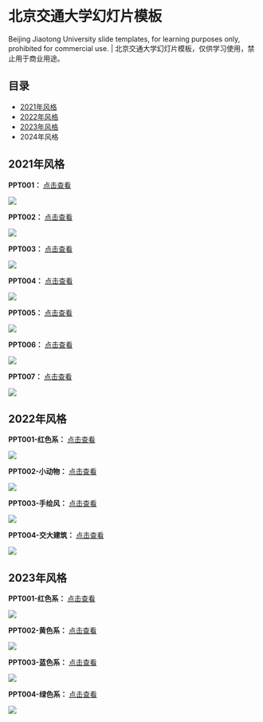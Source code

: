 # 北京交通大学幻灯片模板

Beijing Jiaotong University slide templates, for learning purposes only, prohibited for commercial use. | 北京交通大学幻灯片模板，仅供学习使用，禁止用于商业用途。

## 目录
- [2021年风格](#2021年风格)
- [2022年风格](#2022年风格)
- [2023年风格](#2023年风格)
- 2024年风格

## 2021年风格

**PPT001：** [点击查看](./2021-style/PPT001.pptx)

![](./2021-style/images/PPT001.png)



**PPT002：** [点击查看](./2021-style/PPT002.pptx)

![](./2021-style/images/PPT002.png)

**PPT003：** [点击查看](./2021-style/PPT003.pptx)

![](./2021-style/images/PPT003.png)

**PPT004：** [点击查看](./2021-style/PPT004.pptx)

![](./2021-style/images/PPT004.png)

**PPT005：** [点击查看](./2021-style/PPT005.pptx)

![](./2021-style/images/PPT005.png)

**PPT006：** [点击查看](./2021-style/PPT006.pptx)

![](./2021-style/images/PPT006.png)

**PPT007：** [点击查看](./2021-style/PPT007.pptx)

![](./2021-style/images/PPT007.png)



## 2022年风格

**PPT001-红色系：** [点击查看](./2022-style/PPT001-红色系.pptx)

![](./2022-style/images/PPT001.png)

**PPT002-小动物：** [点击查看](./2022-style/PPT002-小动物.pptx)

![](./2022-style/images/PPT002.png)

**PPT003-手绘风：** [点击查看](./2022-style/PPT003-手绘风.pptx)

![](./2022-style/images/PPT003.png)

**PPT004-交大建筑：** [点击查看](./2022-style/PPT004-交大建筑.pptx)

![](./2022-style/images/PPT004.png)


## 2023年风格

**PPT001-红色系：** [点击查看](./2023-style/PPT001-红色系.pptx)

![](./2023-style/images/PPT001.png)

**PPT002-黄色系：** [点击查看](./2023-style/PPT002-黄色系.pptx)

![](./2023-style/images/PPT002.png)

**PPT003-蓝色系：** [点击查看](./2023-style/PPT003-蓝色系.pptx)

![](./2023-style/images/PPT003.png)

**PPT004-绿色系：** [点击查看](./2023-style/PPT004-绿色系.pptx)

![](./2023-style/images/PPT004.png)

